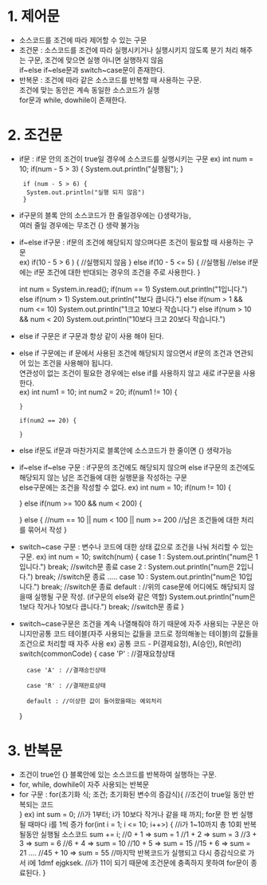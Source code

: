 # 1. 제어문
- 소스코드를 조건에 따라 제어할 수 있는 구문
- 조건문 : 소스코드를 조건에 따라 실행시키거나 실행시키지 않도록 분기 처리 해주는 구문,  조건에 맞으면 실행 아니면 실행하지 않음  
  if~else if~else문과 switch~case문이 존재한다.
- 반복문 : 조건에 따라 같은 소스코드를 반복할 때 사용하는 구문.  
  조건에 맞는 동안은 계속 동일한 소스코드가 실행  
  for문과 while, dowhile이 존재한다.

# 2. 조건문
- if문 : if문 안의 조건이 true일 경우에 소스코드를 실행시키는 구문
  ex)  int num = 10;
       if(num - 5 > 3) {
         System.out.println("실행됨");
       }

       if (num - 5 > 6) {
        System.out.println("실행 되지 않음")
       }
- if구문의 블록 안의 소스코드가 한 줄일경우에는 {}생략가능,   
  여러 줄일 경우에는 무조건 {} 생략 불가능
- if~else if구문 : if문의 조건에 해당되지 않으며다른 조건이 필요할 때 사용하는 구문  
  ex) if(10 - 5 > 6 ) {
        //실행되지 않음
    } else if(10 - 5 <= 5) {
        //실행됨
        //else if문에는 if문 조건에 대한 반대되는 경우의 조건을 주로 사용한다.
    }

    int num = System.in.read();
    if(num == 1)
     System.out.println("1입니다.")
    else if(num > 1)
     System.out.println("1보다 큽니다.")
    else if(num > 1 && num <= 10)
     System.out.println("1크고 10보다 작습니다.")
    else if(num > 10 && num < 20)
     System.out.println("10보다 크고 20보다 작습니다.")
- else if 구문은 if 구문과 항상 같이 사용 해야 된다.
- else if 구문에는 if 문에서 사용된 조건에 해당되지 않으면서
  if문의 조건과 연관되어 있는 조건을 사용해야 됩니다.  
  연관성이 없는 조건이 필요한 경우에는 else if를 사용하지 않고 새로 if구문을 사용한다.  
  ex) int num1 = 10;
      int num2 = 20;
      if(num1 != 10) {
        
      } 

      if(num2 == 20) {
        
      }
- else if문도 if문과 마찬가지로 블록안에 소스코드가 한 줄이면 {} 생략가능
- if~else if~else 구문 : if구문의 조건에도 해당되지 않으며 else if구문의 조건에도 해당되지 않는 남은 조건들에 대한 실행문을 작성하는 구문  
                         else구문에는 조건을 작성할 수 없다.
  ex) int num = 10;
      if(num != 10) {

    } else if(num >= 100 && num < 200) {

    } else { //num == 10 || num < 100 || num >= 200
        //남은 조건들에 대한 처리를 묶어서 작성
    }
- switch~case 구문 : 변수나 코드에 대한 상태 값으로 조건을 나눠 처리할 수 있는 구문.
  ex) int num = 10;
      switch(num) {
        case 1 : 
            System.out.println("num은 1입니다.")
            break; //switch문 종료
        case 2 :
         System.out.println("num은 2입니다.")
            break; //switch문 종료
        .....
        case 10 :
         System.out.println("num은 10입니다.")
            break; //switch문 종료
        default : //위의 case문에 어디에도 해당되지 않을때 실행될 구문 작성.
        (if구문의 else와 같은 역할)
            System.out.println("num은 1보다 작거나 10보다 큽니다.")
            break; //switch문 종료
      }
- switch~case구문은 조건을 계속 나열해줘야 하기 때문에 자주 사용되는 구문은 아니지만공통 코드 테이블(자주 사용되는 값들을 코드로 정의해놓는 테이블)의 값들을 조건으로 처리할 때 자주 사용
  ex) 공통 코드 - P(결제요청), A(승인), R(반려)
    switch(commonCode) {
        case 'P' : //결재요청상태

        case 'A' : //결재승인상태

        case 'R' : //결재완료상태

        default : //이상한 값이 들어왔을때는 예외처리
    }

# 3. 반복문
- 조건이 true인 {} 블록안에 있는 소스코드를 반복하여 실행하는 구문.
- for, while, dowhile이 자주 사용되는 반복문
- for 구문 : for(초기화 식; 조건; 초기화된 변수의 증감식){   //조건이 true일 동안 반복되는 코드  
}
   ex) int sum = 0;
   //i가 1부터; i가 10보다 작거나 같을 때 까지; for문 한 번 실행될 때마다 i를 1씩 증가
   for(int i = 1; i <= 10; i++>) {
       //i가 1~10까지 총 10회 반복될동안 실행될 소스코드
       sum += i;
       //0 + 1 => sum = 1
       //1 + 2 => sum = 3
       //3 + 3 => sum = 6
       //6 + 4 => sum = 10
       //10 + 5 => sum = 15
       //15 + 6 => sum = 21
       ....
       //45 + 10 => sum = 55
       //마지막 반복코드가 실행되고 다시 증감식으로 가서 i에 1dmf ejgksek.
       //i가 11이 되기 때문에 조건문에 충족하지 못하여 for문이 종료된다.
   }